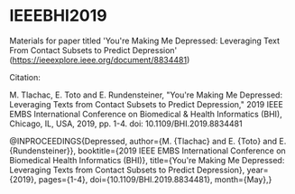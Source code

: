# IEEEBHI2019
Materials for paper titled 'You're Making Me Depressed: Leveraging Text From Contact Subsets to Predict Depression'
(https://ieeexplore.ieee.org/document/8834481)

Citation:

M. Tlachac, E. Toto and E. Rundensteiner, "You're Making Me Depressed: Leveraging Texts from Contact Subsets to Predict Depression," 2019 IEEE EMBS International Conference on Biomedical & Health Informatics (BHI), Chicago, IL, USA, 2019, pp. 1-4. doi: 10.1109/BHI.2019.8834481

@INPROCEEDINGS{Depressed,
author={M. {Tlachac} and E. {Toto} and E. {Rundensteiner}},
booktitle={2019 IEEE EMBS International Conference on Biomedical Health Informatics (BHI)},
title={You're Making Me Depressed: Leveraging Texts from Contact Subsets to Predict Depression},
year={2019},
pages={1-4},
doi={10.1109/BHI.2019.8834481},
month={May},}
